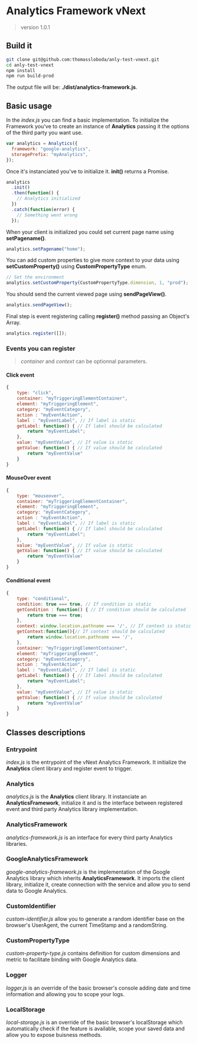 # Analytics Framework vNext

> version 1.0.1

## Build it

```bash
git clone git@github.com:thomassloboda/anly-test-vnext.git
cd anly-test-vnext
npm install
npm run build-prod
```

The output file will be: **./dist/analytics-framework.js**.

## Basic usage

In the _index.js_ you can find a basic implementation.
To initialize the Framework you've to create an instance of **Analytics** passing it the options of the third party you want use.

```javascript
var analytics = Analytics({
  framework: "google-analytics",
  storagePrefix: "myAnalytics",
});
```

Once it's instanciated you've to initialize it. **init()** returns a Promise.

```javascript
analytics
  .init()
  .then(function() {
    // Analytics initialized
  })
  .catch(function(error) {
    // Something went wrong
  });
```

When your client is initialized you could set current page name using **setPagename()**.

```javascript
analytics.setPagename("home");
```

You can add custom properties to give more context to your data using **setCustomProperty()** using **CustomPropertyType** enum.

```javascript
// Set the environment
analytics.setCustomProperty(CustomPropertyType.dimension, 1, "prod");
```

You should send the current viewed page using **sendPageView()**.

```javascript
analytics.sendPageView();
```

Final step is event registering calling **register()** method passing an Object's Array.

```javascript
analytics.register([]);
```

### Events you can register

> _container_ and _context_ can be optionnal parameters.

#### Click event

```javascript
{
    type: "click",
    container: "myTriggeringElementContainer",
    element: "myTriggeringElement",
    category: "myEventCategory",
    action : "myEventAction",
    label : "myEventLabel", // If label is static
    getLabel: function() { // If label should be calculated
        return "myEventLabel";
    },
    value: "myEventValue", // If value is static
    getValue: function() { // If value should be calculated
        return "myEventValue"
    }
}
```

#### MouseOver event

```javascript
{
    type: "mouseover",
    container: "myTriggeringElementContainer",
    element: "myTriggeringElement",
    category: "myEventCategory",
    action : "myEventAction",
    label : "myEventLabel", // If label is static
    getLabel: function() { // If label should be calculated
        return "myEventLabel";
    },
    value: "myEventValue", // If value is static
    getValue: function() { // If value should be calculated
        return "myEventValue"
    }
}
```

#### Conditional event

```javascript
{
    type: "conditional",
    condition: true === true, // If condition is static
    getCondition : function() { // If condition should be calculated
        return true === true;
    },
    context: window.location.pathname === '/', // If context is static
    getContext:function(){// If context should be calculated
        return window.location.pathname === '/',
    },
    container: "myTriggeringElementContainer",
    element: "myTriggeringElement",
    category: "myEventCategory",
    action : "myEventAction",
    label : "myEventLabel", // If label is static
    getLabel: function() { // If label should be calculated
        return "myEventLabel";
    },
    value: "myEventValue", // If value is static
    getValue: function() { // If value should be calculated
        return "myEventValue"
    }
}
```

## Classes descriptions

### Entrypoint

_index.js_ is the entrypoint of the vNext Analytics Framework. It initialize the **Analytics** client library and register event to trigger.

### Analytics

_analytics.js_ is the **Analytics** client library. It instanciate an **AnalyticsFramework**, initialize it and is the interface between registered event and third party Analytics library implementation.

### AnalyticsFramework

_analytics-framework.js_ is an interface for every third party Analytics libraries.

### GoogleAnalyticsFramework

_google-analytics-framework.js_ is the implementation of the Google Analytics library which inherits **AnalyticsFramework**. It imports the client library, initialize it, create connection with the service and allow you to send data to Google Analytics.

### CustomIdentifier

_custom-identifier.js_ allow you to generate a random identifier base on the browser's UserAgent, the current TimeStamp and a randomString.

### CustomPropertyType

_custom-property-type.js_ contains definition for custom dimensions and metric to facilitate binding with Google Analytics data.

### Logger

_logger.js_ is an override of the basic browser's console adding date and time information and allowing you to scope your logs.

### LocalStorage

_local-storage.js_ is an override of the basic browser's localStorage which automatically check if the feature is available, scope your saved data and allow you to expose buisness methods.
